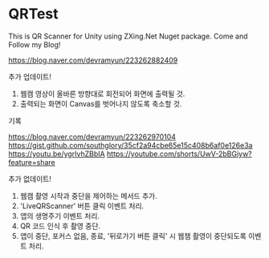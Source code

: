 # QRTest

This is QR Scanner for Unity using ZXing.Net Nuget package.
Come and Follow my Blog!

https://blog.naver.com/devramyun/223262882409

추가 업데이트!

1. 웹캠 영상이 올바른 방향대로 회전되어 화면에 출력될 것.
2. 출력되는 화면이 Canvas를 벗어나지 않도록 축소할 것.

기록

https://blog.naver.com/devramyun/223262970104
https://gist.github.com/southglory/35cf2a94cbe65e15c408b6af0e126e3a
https://youtu.be/ygrIvhZBbIA
https://youtube.com/shorts/UwV-2bBGiyw?feature=share

추가 없데이트!

1. 웹캠 촬영 시작과 중단을 제어하는 메서드 추가.
2. 'LiveQRScanner' 버튼 클릭 이벤트 처리.
3. 앱의 생명주기 이벤트 처리.
4. QR 코드 인식 후 촬영 중단.
5. 앱이 중단, 포커스 없음, 종료, '뒤로가기 버튼 클릭' 시 웹챔 촬영이 중단되도록 이벤트 처리.

